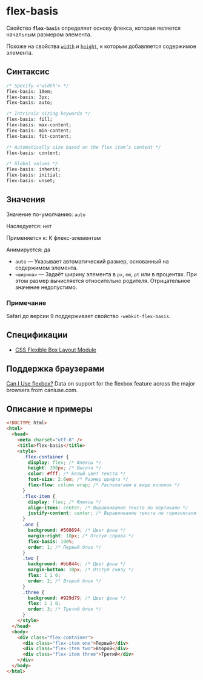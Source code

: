 # flex-basis

Свойство **`flex-basis`** определяет основу флекса, которая является начальным размером элемента.

Похоже на свойства [`width`](/css/width/) и [`height`](/css/height/), к которым добавляется содержимое элемента.

## Синтаксис

```css
/* Specify <'width'> */
flex-basis: 10em;
flex-basis: 3px;
flex-basis: auto;

/* Intrinsic sizing keywords */
flex-basis: fill;
flex-basis: max-content;
flex-basis: min-content;
flex-basis: fit-content;

/* Automatically size based on the flex item’s content */
flex-basis: content;

/* Global values */
flex-basis: inherit;
flex-basis: initial;
flex-basis: unset;
```

## Значения

Значение по-умолчанию: `auto`

Наследуется: нет

Применяется к: К флекс-элементам

Анимируется: да

- `auto` — Указывает автоматический размер, основанный на содержимом элемента.
- `<ширина>` — Задаёт ширину элемента в `px`, `mm`, `pt` или в процентах. При этом размер вычисляется относительно родителя. Отрицательное значение недопустимо.

### Примечание

Safari до версии 9 поддерживает свойство `-webkit-flex-basis`.

## Спецификации

- [CSS Flexible Box Layout Module](https://www.w3.org/TR/css-flexbox/#propdef-flex-basis)

## Поддержка браузерами

<p class="ciu_embed" data-feature="flexbox" data-periods="future_1,current,past_1,past_2">
  <a href="http://caniuse.com/#feat=flexbox">Can I Use flexbox?</a> Data on support for the flexbox feature across the major browsers from caniuse.com.
</p>

## Описание и примеры

```html
<!DOCTYPE html>
<html>
  <head>
    <meta charset="utf-8" />
    <title>flex-basis</title>
    <style>
      .flex-container {
        display: flex; /* Флексы */
        height: 300px; /* Высота */
        color: #fff; /* Белый цвет текста */
        font-size: 2.6em; /* Размер шрифта */
        flex-flow: column wrap; /* Располагаем в виде колонок */
      }
      .flex-item {
        display: flex; /* Флексы */
        align-items: center; /* Выравнивание текста по вертикали */
        justify-content: center; /* Выравнивание текста по горизонтали */
      }
      .one {
        background: #508694; /* Цвет фона */
        margin-right: 10px; /* Отступ справа */
        flex-basis: 100%;
        order: 1; /* Первый блок */
      }
      .two {
        background: #bb844c; /* Цвет фона */
        margin-bottom: 10px; /* Отступ снизу */
        flex: 1 1 0;
        order: 2; /* Второй блок */
      }
      .three {
        background: #929d79; /* Цвет фона */
        flex: 1 1 0;
        order: 3; /* Третий блок */
      }
    </style>
  </head>
  <body>
    <div class="flex-container">
      <div class="flex-item one">Первый</div>
      <div class="flex-item two">Второй</div>
      <div class="flex-item three">Третий</div>
    </div>
  </body>
</html>
```
